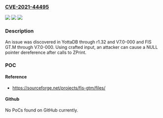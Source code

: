 ### [CVE-2021-44495](https://cve.mitre.org/cgi-bin/cvename.cgi?name=CVE-2021-44495)
![](https://img.shields.io/static/v1?label=Product&message=n%2Fa&color=blue)
![](https://img.shields.io/static/v1?label=Version&message=n%2Fa&color=blue)
![](https://img.shields.io/static/v1?label=Vulnerability&message=n%2Fa&color=brighgreen)

### Description

An issue was discovered in YottaDB through r1.32 and V7.0-000 and FIS GT.M through V7.0-000. Using crafted input, an attacker can cause a NULL pointer dereference after calls to ZPrint.

### POC

#### Reference
- https://sourceforge.net/projects/fis-gtm/files/

#### Github
No PoCs found on GitHub currently.

